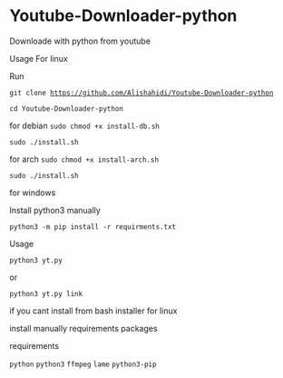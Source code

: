 # Youtube-Downloader-python
Downloade with python from youtube

Usage For linux

Run

<code>git clone https://github.com/Alishahidi/Youtube-Downloader-python</code>

<code>cd Youtube-Downloader-python</code>

for debian
<code>sudo chmod +x install-db.sh</code>

<code>sudo ./install.sh</code>


for arch
<code>sudo chmod +x install-arch.sh</code>

<code>sudo ./install.sh</code>

for windows

Install python3 manually

<code>python3 -m pip install -r requirments.txt</code>


Usage

<code>python3 yt.py</code>

or

<code>python3 yt.py link</code>


if you cant install from bash installer for linux

install manually requirements packages


requirements

<code>python</code>
<code>python3</code>
<code>ffmpeg</code>
<code>lame</code>
<code>python3-pip</code>
